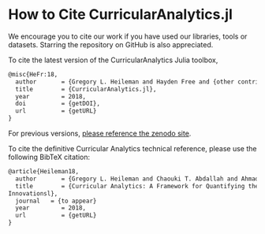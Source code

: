 # How to Cite CurricularAnalytics.jl

We encourage you to cite our work if you have used our libraries, tools or datasets. Starring the repository on GitHub is also appreciated.

To cite the latest version of the CurricularAnalytics Julia toolbox, 

```tex
@misc{HeFr:18,
  author       = {Gregory L. Heileman and Hayden Free and {other contributors}},
  title        = {CurricularAnalytics.jl},
  year         = 2018,
  doi          = {getDOI},
  url          = {getURL}
}
```
For previous versions, [please reference the zenodo site](https://addURL).

To cite the definitive Curricular Analytics technical reference, please use the following BibTeX citation:

```tex
@article{Heileman18,
  author       = {Gregory L. Heileman and Chaouki T. Abdallah and Ahmad Slim and Michael Hickman},
  title        = {Curricular Analytics: A Framework for Quantifying the Impact of Curricular Reforms and Pedagogical
Innovationsl},
  journal	= {to appear}
  year         = 2018,
  url          = {getURL}
}
```
